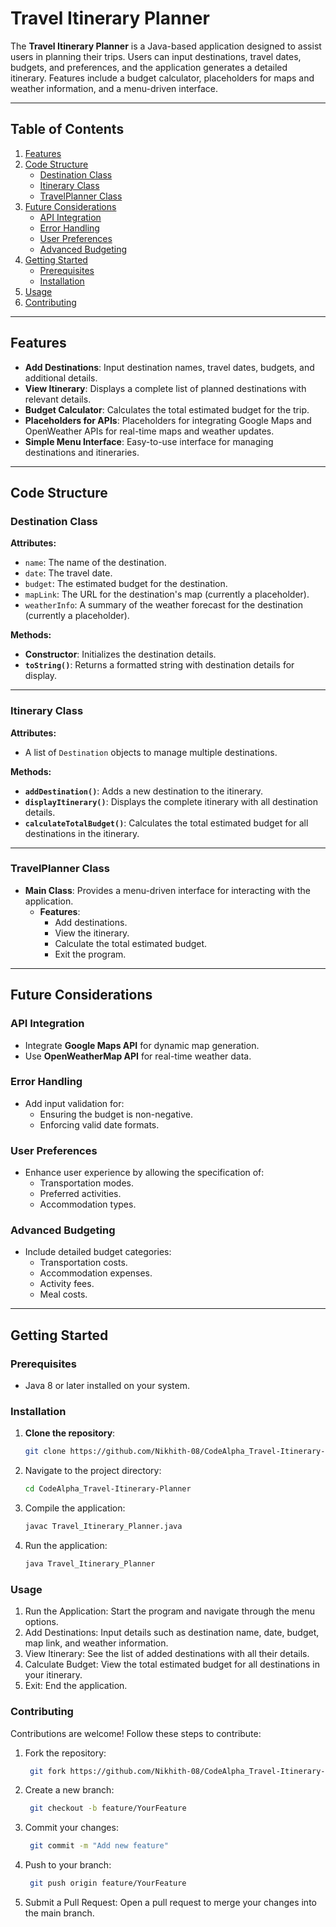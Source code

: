 # Travel Itinerary Planner

The **Travel Itinerary Planner** is a Java-based application designed to assist users in planning their trips. Users can input destinations, travel dates, budgets, and preferences, and the application generates a detailed itinerary. Features include a budget calculator, placeholders for maps and weather information, and a menu-driven interface.

---

## Table of Contents

1. [Features](#features)
2. [Code Structure](#code-structure)
   - [Destination Class](#destination-class)
   - [Itinerary Class](#itinerary-class)
   - [TravelPlanner Class](#travelplanner-class)
3. [Future Considerations](#future-considerations)
   - [API Integration](#api-integration)
   - [Error Handling](#error-handling)
   - [User Preferences](#user-preferences)
   - [Advanced Budgeting](#advanced-budgeting)
4. [Getting Started](#getting-started)
   - [Prerequisites](#prerequisites)
   - [Installation](#installation)
5. [Usage](#usage)
6. [Contributing](#contributing)


---

## Features

- **Add Destinations**: Input destination names, travel dates, budgets, and additional details.
- **View Itinerary**: Displays a complete list of planned destinations with relevant details.
- **Budget Calculator**: Calculates the total estimated budget for the trip.
- **Placeholders for APIs**: Placeholders for integrating Google Maps and OpenWeather APIs for real-time maps and weather updates.
- **Simple Menu Interface**: Easy-to-use interface for managing destinations and itineraries.

---

## Code Structure

### Destination Class

**Attributes:**
- `name`: The name of the destination.
- `date`: The travel date.
- `budget`: The estimated budget for the destination.
- `mapLink`: The URL for the destination's map (currently a placeholder).
- `weatherInfo`: A summary of the weather forecast for the destination (currently a placeholder).

**Methods:**
- **Constructor**: Initializes the destination details.
- **`toString()`**: Returns a formatted string with destination details for display.

---

### Itinerary Class

**Attributes:**
- A list of `Destination` objects to manage multiple destinations.

**Methods:**
- **`addDestination()`**: Adds a new destination to the itinerary.
- **`displayItinerary()`**: Displays the complete itinerary with all destination details.
- **`calculateTotalBudget()`**: Calculates the total estimated budget for all destinations in the itinerary.

---

### TravelPlanner Class

- **Main Class**: Provides a menu-driven interface for interacting with the application.
  - **Features**:
    - Add destinations.
    - View the itinerary.
    - Calculate the total estimated budget.
    - Exit the program.

---

## Future Considerations

### API Integration
- Integrate **Google Maps API** for dynamic map generation.
- Use **OpenWeatherMap API** for real-time weather data.

### Error Handling
- Add input validation for:
  - Ensuring the budget is non-negative.
  - Enforcing valid date formats.

### User Preferences
- Enhance user experience by allowing the specification of:
  - Transportation modes.
  - Preferred activities.
  - Accommodation types.

### Advanced Budgeting
- Include detailed budget categories:
  - Transportation costs.
  - Accommodation expenses.
  - Activity fees.
  - Meal costs.

---

## Getting Started

### Prerequisites
- Java 8 or later installed on your system.

### Installation

1. **Clone the repository**:
   ```bash
   git clone https://github.com/Nikhith-08/CodeAlpha_Travel-Itinerary-Planner.git
2. Navigate to the project directory:
   ```bash
   cd CodeAlpha_Travel-Itinerary-Planner
3. Compile the application:
   ```bash
   javac Travel_Itinerary_Planner.java
4. Run the application:
   ```bash
   java Travel_Itinerary_Planner

### Usage
1. Run the Application: Start the program and navigate through the menu options.
2. Add Destinations: Input details such as destination name, date, budget, map link, and weather information.
3. View Itinerary: See the list of added destinations with all their details.
4. Calculate Budget: View the total estimated budget for all destinations in your itinerary.
5. Exit: End the application.

### Contributing
Contributions are welcome! Follow these steps to contribute:
1. Fork the repository:

   ```bash
    git fork https://github.com/Nikhith-08/CodeAlpha_Travel-Itinerary-Planner.git
2. Create a new branch:

   ```bash
    git checkout -b feature/YourFeature
3. Commit your changes:

   ```bash
    git commit -m "Add new feature"
4. Push to your branch:

   ```bash
    git push origin feature/YourFeature
5. Submit a Pull Request: Open a pull request to merge your changes into the main branch.

